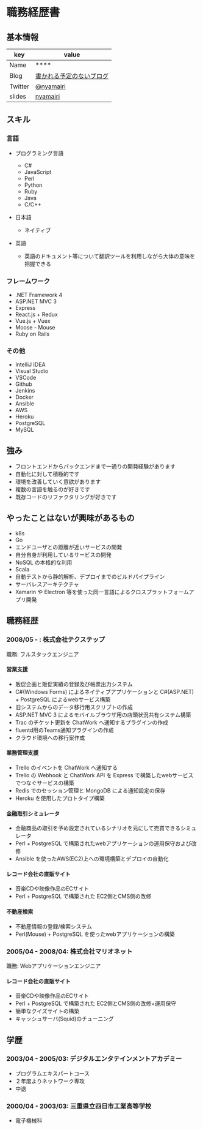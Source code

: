 # 職務経歴書

## 基本情報

|key|value|
|---|-----|
|Name|****|
|Blog|[書かれる予定のないブログ](http://nyamairi.hatenablog.jp/)|
|Twitter|[@nyamairi](https://twitter.com/nyamairi)|
|slides|[nyamairi](https://slid.es/nyamairi)|

## スキル

### 言語

- プログラミング言語
  - C#
  - JavaScript
  - Perl
  - Python
  - Ruby
  - Java
  - C/C++

- 日本語
  - ネイティブ
- 英語
  - 英語のドキュメント等について翻訳ツールを利用しながら大体の意味を把握できる

### フレームワーク

- .NET Framework 4
- ASP.NET MVC 3
- Express
- React.js + Redux
- Vue.js + Vuex
- Moose - Mouse
- Ruby on Rails

### その他

- IntelliJ IDEA
- Visual Studio
- VSCode
- Github
- Jenkins
- Docker
- Ansible
- AWS
- Heroku
- PostgreSQL
- MySQL

## 強み

- フロントエンドからバックエンドまで一通りの開発経験があります
- 自動化に対して積極的です
- 環境を改善していく意欲があります
- 複数の言語を触るのが好きです
- 既存コードのリファクタリングが好きです

## やったことはないが興味があるもの

- k8s
- Go
- エンドユーザとの距離が近いサービスの開発
- 自分自身が利用しているサービスの開発
- NoSQL の本格的な利用
- Scala
- 自動テストから静的解析、デプロイまでのビルドパイプライン
- サーバレスアーキテクチャ
- Xamarin や Electron 等を使った同一言語によるクロスプラットフォームアプリ開発

## 職務経歴

### 2008/05 - : 株式会社テクステップ

職務: フルスタックエンジニア

#### 営業支援

- 販促企画と販促実績の登録及び帳票出力システム
- C#(Windows Forms) によるネイティブアプリケーションと C#(ASP.NET) + PostgreSQL によるwebサービス構築
- 旧システムからのデータ移行用スクリプトの作成
- ASP.NET MVC 3 によるモバイルブラウザ用の店頭状況共有システム構築
- Trac のチケット更新を ChatWork へ通知するプラグインの作成
- fluentd用のTeams通知プラグインの作成
- クラウド環境への移行案作成

#### 業務管理支援

- Trello のイベントを ChatWork へ通知する
- Trello の Webhook と ChatWork API を Express で構築したwebサービスでつなぐサービスの構築
- Redis でのセッション管理と MongoDB による通知設定の保存
- Heroku を使用したプロトタイプ構築

#### 金融取引シミュレータ

- 金融商品の取引を予め設定されているシナリオを元にして売買できるシミュレータ
- Perl + PostgreSQL で構築されたwebアプリケーションの運用保守および改修
- Ansible を使ったAWS(EC2)上への環境構築とデプロイの自動化

#### レコード会社の直販サイト

- 音楽CDや映像作品のECサイト
- Perl + PostgreSQL で構築された EC2側とCMS側の改修

#### 不動産検索

- 不動産情報の登録/検索システム
- Perl(Mouse) + PostgreSQL を使ったwebアプリケーションの構築

### 2005/04 - 2008/04: 株式会社マリオネット

職務: Webアプリケーションエンジニア

#### レコード会社の直販サイト

- 音楽CDや映像作品のECサイト
- Perl + PostgreSQL で構築された EC2側とCMS側の改修+運用保守
- 簡単なクイズサイトの構築
- キャッシュサーバ(Squid)のチューニング

## 学歴

### 2003/04 - 2005/03: デジタルエンタテインメントアカデミー

- プログラムエキスパートコース
- ２年度よりネットワーク専攻
- 中退

### 2000/04 - 2003/03: 三重県立四日市工業高等学校

- 電子機械科
